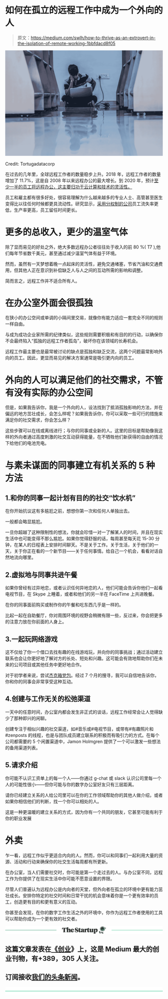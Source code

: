 # 如何在孤立的远程工作中成为一个外向的人

> 原文：<https://medium.com/swlh/how-to-thrive-as-an-extrovert-in-the-isolation-of-remote-working-1bbfdacd8f05>

![](img/abf9e8249ebdfeff69b25b1f9d5780f0.png)

Credit: Tortugadatacorp

在过去的几年里，全球远程工作者的数量稳步上升。2018 年，远程工作者的数量增加了 11.7%，这是自 2008 年以来远程办公的最大增长。到 2020 年，预计[至少一半的员工将远程办公，这主要归功于云计算和技术的灵活性。](https://www.marketwatch.com/video/sectorwatch/by-2020-50-of-workforce-will-be-remote-here-how/EC18E212-D8F5-493E-9602-7E5E5D980ABD.html)

员工和雇主都有很多好处，很容易理解为什么越来越多的专业人士、高管甚至医生变得比以往任何时候都更具流动性。研究显示，[采用分权制的公司](https://www.dontpanicmgmt.com/2018-remote-work-statistics/)员工流失率更低，生产率更高，员工留任时间更长。

# 更多的总收入，更少的温室气体

除了显而易见的好处之外，绝大多数远程办公者往往处于收入的前 80 %( T7 ),他们每年节省数千美元，甚至通过减少温室气体有益于环境。

然而，虽然有一天梦想着晚一点起床的灵活性，避免交通堵塞，节省汽油和交通费用，但其他人正在意识到补偿缺乏人与人之间的互动所需的影响和调整。

简而言之，远程工作并不适合所有人。

# 在办公室外面会很孤独

在狭小的办公空间或单调的小隔间里交易，就像你有能力适应一套完全不同的规则一样自由。

与成为成功企业家所需的纪律类似，这些规则需要积极和有目的的行动，以确保你不会最终陷入“孤独的远程工作者孤岛”，破坏你在该领域的长寿机会。

远程工作最主要也是最常被讨论的缺点是孤独和缺乏交流，这两个问题最常影响外向的员工。因此，更显而易见的解决方案通常是吸引更内向的员工。

# 外向的人可以满足他们的社交需求，不管有没有实际的办公空间

但是，如果我告诉你，我是一个外向的人，设法找到了抵消孤独影响的方法，并在偏远的地方茁壮成长，会怎么样呢？如果我告诉你，你可以采取一些可行的措施来满足你的社交需求，你会怎么样？

这些步骤可以在线或离线进行；与你的同事或全新的人。这里的目标是帮助像我这样的外向者通过高度刺激的社交互动获得能量，在不牺牲他们新获得的自由的情况下给他们的电池充电。

# 与素未谋面的同事建立有机关系的 5 种方法

## 1.和你的同事一起计划有目的的社交“饮水机”

在你开始抗议这有多尴尬之前，想想你第一次和任何人单独出去。

一般都会略显尴尬。

一旦你超越了这种限制性的想法，你就会珍惜一对一了解某人的时间，并且在现实生活中也可能变得不那么尴尬。如果你觉得舒服的话，每周甚至每天花 15-30 分钟，在某人的日程表上安排时间聊天。不是关于工作。关于生活，关于他们的一天，关于你正在看的一个新节目——关于任何事情。给自己一个机会，看看对话自然地流向哪里。

## 2.虚拟地与同事共进午餐

如果你曾经有过异地恋，或者认识任何异地恋的人，他们可能会告诉你他们一起看电视节目，在 Skype 上睡着，或者和他们的另一半在 FaceTime 上共进晚餐。

在你的同事面前购买或制作你的午餐和吃东西几乎是一样的。

比起一起在自助餐厅，你对周围环境的视野会稍微有限一些，反过来，你会把更多的注意力放在你前面的人身上。

## 3.一起玩网络游戏

这不仅给了你一个借口去找有趣的在线游戏玩，并向你的同事挑战；通过活动建立联系也会让你更好地了解对方的长处、短处和兴趣。这可能会有效地帮助你们在未来的公司项目或其他任务中更好地合作。

对于初学者来说，尝试[杰克箱党包](https://jackboxgames.com/)。经过 7 个月的搜寻，我可以自信地告诉你，你和你的同事会非常享受这种互动。

## 4.创建与工作无关的松弛渠道

一天中的任意时间，办公室内都会发生非正式的谈话，远程工作经常会让人觉得缺少了那种即兴的闲聊。

创建专注于相似兴趣的社交渠道，如#音乐或#电视节目，或带有#有趣照片和#zenposts 的线程，也是与团队成员建立联系的积极而有吸引力的方式。在每个公司都需要的 5 个闲置渠道中，Jamon Holmgren 提供了一个可以激发一些想法的备用渠道列表。

## 5.请求介绍

你可能不认识工资单上的每一个人——你通过 g-chat 或 slack 认识公司里每一个人的可能性很小——但你可能与你的数字办公室好友只有三层距离。

请你已经建立关系的人给公司里可以在你的工作领域帮助你的其他人做介绍，或者如果你相信他们的判断，找一个你可以相处的人。

这是一种更温暖的建立关系的方式，因为你有一个共同的朋友，它甚至可能有利于你的职业发展

# 外卖

乍一看，远程工作似乎更适合内向的人。然而，你可以和同事们一起利用大量的资源、活动和行动来确保你的社交生活每周都有所更新。

在办公室，当人们需要社交时，你可能是第一个走过去的人。与办公室不同，远程工作为你提供了在现实生活中你可能不愿意设置的界限。

尽管人们普遍认为远程办公是内向者的天堂，但外向者在孤立的环境中更有能力茁壮成长。安排你特定的社交时间和日常干扰的机会意味着你是一个更有效率的员工，创造更有目的和更有意义的互动。

你甚至会发现，在你的数字工作生活之外的环境中，你作为远程工作者使用的工具可以帮助你成为一个更有效的社交者。

[![](img/308a8d84fb9b2fab43d66c117fcc4bb4.png)](https://medium.com/swlh)

## 这篇文章发表在[《创业](https://medium.com/swlh)》上，这是 Medium 最大的创业刊物，有+389，305 人关注。

## 订阅接收[我们的头条新闻](http://growthsupply.com/the-startup-newsletter/)。

[![](img/b0164736ea17a63403e660de5dedf91a.png)](https://medium.com/swlh)